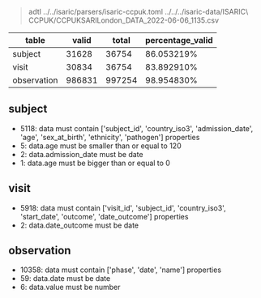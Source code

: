 >adtl ../../isaric/parsers/isaric-ccpuk.toml ../../../isaric-data/ISARIC\ CCPUK/CCPUKSARILondon_DATA_2022-06-06_1135.csv

|table          |valid  |total  |percentage_valid|
|---------------|-------|-------|----------------|
|subject        |31628  |36754  |86.053219% |
|visit          |30834  |36754  |83.892910% |
|observation    |986831 |997254 |98.954830% |

## subject

* 5118: data must contain ['subject_id', 'country_iso3', 'admission_date', 'age', 'sex_at_birth', 'ethnicity', 'pathogen'] properties
* 5: data.age must be smaller than or equal to 120
* 2: data.admission_date must be date
* 1: data.age must be bigger than or equal to 0

## visit

* 5918: data must contain ['visit_id', 'subject_id', 'country_iso3', 'start_date', 'outcome', 'date_outcome'] properties
* 2: data.date_outcome must be date

## observation

* 10358: data must contain ['phase', 'date', 'name'] properties
* 59: data.date must be date
* 6: data.value must be number
